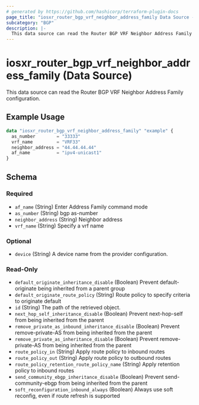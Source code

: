 ```yaml
---
# generated by https://github.com/hashicorp/terraform-plugin-docs
page_title: "iosxr_router_bgp_vrf_neighbor_address_family Data Source - terraform-provider-iosxr"
subcategory: "BGP"
description: |-
  This data source can read the Router BGP VRF Neighbor Address Family configuration.
---
```


# iosxr_router_bgp_vrf_neighbor_address_family (Data Source)

This data source can read the Router BGP VRF Neighbor Address Family configuration.

## Example Usage

```terraform
data "iosxr_router_bgp_vrf_neighbor_address_family" "example" {
  as_number        = "33333"
  vrf_name         = "VRF33"
  neighbor_address = "44.44.44.44"
  af_name          = "ipv4-unicast1"
}
```

<!-- schema generated by tfplugindocs -->
## Schema

### Required

- `af_name` (String) Enter Address Family command mode
- `as_number` (String) bgp as-number
- `neighbor_address` (String) Neighbor address
- `vrf_name` (String) Specify a vrf name

### Optional

- `device` (String) A device name from the provider configuration.

### Read-Only

- `default_originate_inheritance_disable` (Boolean) Prevent default-originate being inherited from a parent group
- `default_originate_route_policy` (String) Route policy to specify criteria to originate default
- `id` (String) The path of the retrieved object.
- `next_hop_self_inheritance_disable` (Boolean) Prevent next-hop-self from being inherited from the parent
- `remove_private_as_inbound_inheritance_disable` (Boolean) Prevent remove-private-AS from being inherited from the parent
- `remove_private_as_inheritance_disable` (Boolean) Prevent remove-private-AS from being inherited from the parent
- `route_policy_in` (String) Apply route policy to inbound routes
- `route_policy_out` (String) Apply route policy to outbound routes
- `route_policy_retention_route_policy_name` (String) Apply retention policy to inbound routes
- `send_community_ebgp_inheritance_disable` (Boolean) Prevent send-community-ebgp from being inherited from the parent
- `soft_reconfiguration_inbound_always` (Boolean) Always use soft reconfig, even if route refresh is supported


